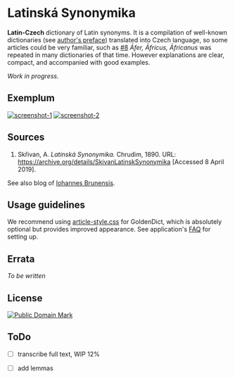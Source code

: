 # Latinská Synonymika

**Latin-Czech** dictionary of Latin synonyms. It is a compilation of well-known dictionaries (see [author's preface][1]) translated into Czech language, so some articles could be very familiar, such as [#8][2] _Āfer, Āfricus, Āfricanus_ was repeated in many dictionaries of that time. However explanations are clear, compact, and accompanied with good examples.

_Work in progress._


## Exemplum

[![screenshot-1](https://user-images.githubusercontent.com/13879891/55735665-7637b780-5a2a-11e9-9fde-ecf0f8a13b84.jpg)](https://user-images.githubusercontent.com/13879891/55735673-7a63d500-5a2a-11e9-8a28-77fe090671c2.png) [![screenshot-2](https://user-images.githubusercontent.com/13879891/55735666-76d04e00-5a2a-11e9-800c-1114cb4b3961.jpg)](https://user-images.githubusercontent.com/13879891/55735674-7a63d500-5a2a-11e9-9aea-4f341d5da67c.png)


## Sources

1. Skřivan, A. _Latinská Synonymika._ Chrudim, 1890. URL: <https://archive.org/details/SkivanLatinskSynonymika> \[Accessed 8 April 2019\].

See also blog of [Iohannes Brunensis][3].


## Usage guidelines

We recommend using [article-style.css][4] for GoldenDict, which is absolutely optional but provides improved appearance. See application's [FAQ][3] for setting up.


## Errata

_To be written_


## License

<a rel="license" href="http://creativecommons.org/publicdomain/mark/1.0/">
<img src="https://licensebuttons.net/p/mark/1.0/88x31.png"
     style="border-style: none;" alt="Public Domain Mark" />
</a>


## ToDo

* [ ] transcribe full text, WIP 12%
* [ ] add lemmas


[1]: http://www.archive.org/stream/SkivanLatinskSynonymika#page/n2
[2]: http://www.archive.org/stream/SkivanLatinskSynonymika#page/n6
[3]: http://www.litteraelatinae.eu/?p=606
[4]: https://github.com/nikita-moor/latin-dictionary/blob/master/utils/article-style.css
